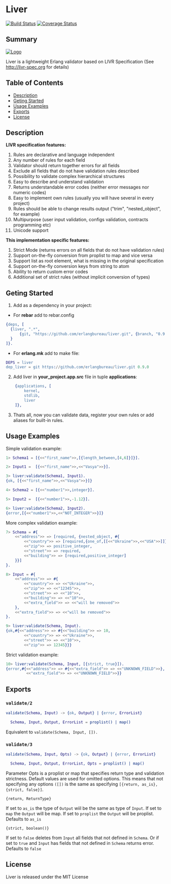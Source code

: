 # Liver
[![Build Status](https://travis-ci.org/erlangbureau/liver.svg?branch=master)](https://travis-ci.org/erlangbureau/liver)
[![Coverage Status](https://coveralls.io/repos/github/erlangbureau/liver/badge.svg?branch=master)](https://coveralls.io/github/erlangbureau/liver?branch=master)

## Summary
[![Logo](https://upload.wikimedia.org/wikipedia/commons/d/d4/Liver.svg)]()

Liver is a lightweight Erlang validator based on LIVR Specification (See http://livr-spec.org for details)

## Table of Contents
* [Description](#description)
* [Geting Started](#geting-started)
* [Usage Examples](#usage-examples)
* [Exports](#exports)
* [License](#license)

## <a name='description'></a>Description
**LIVR specification features:**

1. Rules are declarative and language independent
2. Any number of rules for each field
3. Validator should return together errors for all fields
4. Exclude all fields that do not have validation rules described
5. Possibility to validate complex hierarchical structures
6. Easy to describe and understand validation
7. Returns understandable error codes (neither error messages nor numeric codes)
8. Easy to implement own rules (usually you will have several in every project)
9. Rules should be able to change results output ("trim", "nested_object", for example)
10. Multipurpose (user input validation, configs validation, contracts programming etc)
11. Unicode support

**This implementation specific features:**
1. Strict Mode (returns errors on all fields that do not have validation rules)
2. Support on-the-fly conversion from proplist to map and vice versa
3. Support list as root element, what is missing in the original specification
4. Support on-the-fly conversion keys from string to atom
5. Ability to return custom error codes
6. Additional set of strict rules (without implicit conversion of types)



## <a name='geting-started'></a>Geting Started
1. Add as a dependency in your project:
  * For **rebar** add to rebar.config
  ```erl
{deps, [
    {liver, ".*",
        {git, "https://github.com/erlangbureau/liver.git", {branch, "0.9.0"}}
    }
]}.
```

  * For **erlang.mk** add to make file:
```erl
DEPS = liver
dep_liver = git https://github.com/erlangbureau/liver.git 0.9.0
```

2. Add liver in **your_project.app.src** file in tuple **applications**:
```erl
    {applications, [
        kernel,
        stdlib,
        liver
    ]},
```
3. Thats all, now you can validate data, register your own rules or add aliases for built-in rules.

## <a name='usage-examples'></a>Usage Examples

Simple validation example:
```erl
1> Schema1 = [{<<"first_name">>,[{length_between,[4,6]}]}].

2> Input1 =  [{<<"first_name">>,<<"Vasya">>}].

3> liver:validate(Schema1, Input1).
{ok, [{<<"first_name">>,<<"Vasya">>}]}

4> Schema2 = [{<<"number1">>,integer}].

5> Input2 =  [{<<"number1">>,-1.12}].

6> liver:validate(Schema2, Input2).
{error,[{<<"number1">>,<<"NOT_INTEGER">>}]}
```

More complex validation example:
```erl
7> Schema = #{
    <<"address">> => [required, {nested_object, #{
        <<"country">> => [required,{one_of,[[<<"Ukraine">>,<<"USA">>]]}],
        <<"zip">> => positive_integer,
        <<"street">> => required,
        <<"building">> => [required,positive_integer]
    }}]
}.

8> Input = #{
    <<"address">> => #{
        <<"country">> => <<"Ukraine">>,
        <<"zip">> => <<"12345">>,
        <<"street">> => <<"10">>,
        <<"building">> => <<"10">>,
        <<"extra_field">> => <<"will be removed">>
    },
    <<"extra_field">> => <<"will be removed">>
}.

9> liver:validate(Schema, Input).
{ok,#{<<"address">> => #{<<"building">> => 10,
        <<"country">> => <<"Ukraine">>,
        <<"street">> => <<"10">>,
        <<"zip">> => 12345}}}
```

Strict validation example:
```erl
10> liver:validate(Schema, Input, [{strict, true}]).
{error,#{<<"address">> => #{<<"extra_field">> => <<"UNKNOWN_FIELD">>},
         <<"extra_field">> => <<"UNKNOWN_FIELD">>}}
```
## <a name='exports'></a>Exports

### `validate/2`

```erlang
validate(Schema, Input) -> {ok, Output} | {error, ErrorList}

  Schema, Input, Output, ErrorList = proplist() | map()
```
  Equivalent to `validate(Schema, Input, []).`

### `validate/3`

```erlang
validate(Schema, Input, Opts) -> {ok, Output} | {error, ErrorList}

  Schema, Input, Output, ErrorList, Opts = proplist() | map()
```
Parameter Opts is a proplist or map that specifies return type and validation strictness. Default values are used for omitted options. This means that not specifying any options `([])` is the same as specifying `[{return, as_is}, {strict, false}]`.

`{return, ReturnType}`

If set to `as_is` the type of `Output` wiil be the same as type of `Input`. If set to `map` the `Output` will be map. If set to `proplist` the `Output` will be proplist. Defaults to `as_is`

`{strict, boolean()}` 

If set to `false` deletes from `Input` all fields that not defined in `Schema`. Or if set to `true` and `Input` has fields that not defined in `Schema` returns error. Defaults to `false`

## <a name='license'></a>License

Liver is released under the MIT License
